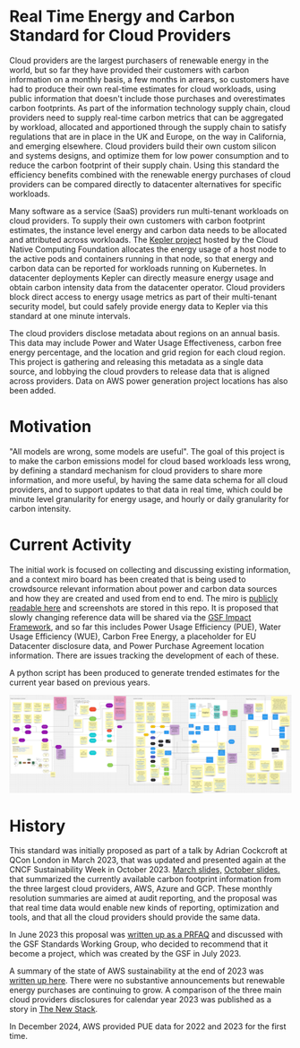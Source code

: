 # Real Time Energy and Carbon Standard for Cloud Providers

Cloud providers are the largest purchasers of renewable energy in the world, but so far they have provided their customers with carbon information on a monthly basis, a few months in arrears, so customers have had to produce their own real-time estimates for cloud workloads, using public information that doesn't include those purchases and overestimates carbon footprints. As part of the information technology supply chain, cloud providers need to supply real-time carbon metrics that can be aggregated by workload, allocated and apportioned through the supply chain to satisfy regulations that are in place in the UK and Europe, on the way in California, and emerging elsewhere. Cloud providers build their own custom silicon and systems designs, and optimize them for low power consumption and to reduce the carbon footprint of their supply chain. Using this standard the efficiency benefits combined with the renewable energy purchases of cloud providers can be compared directly to datacenter alternatives for specific workloads.

Many software as a service (SaaS) providers run multi-tenant workloads on cloud providers. To supply their own customers with carbon footprint estimates, the instance level energy and carbon data needs to be allocated and attributed across workloads. The [Kepler project](https://github.com/sustainable-computing-io/kepler) hosted by the Cloud Native Computing Foundation allocates the energy usage of a host node to the active pods and containers running in that node, so that energy and carbon data can be reported for workloads running on Kubernetes. In datacenter deployments Kepler can directly measure energy usage and obtain carbon intensity data from the datacenter operator. Cloud providers block direct access to energy usage metrics as part of their multi-tenant security model, but could safely provide energy data to Kepler via this standard at one minute intervals.

The cloud providers disclose metadata about regions on an annual basis. This data may include Power and Water Usage Effectiveness, carbon free energy percentage, and the location and grid region for each cloud region. This project is gathering and releasing this metadata as a single data source, and lobbying the cloud provders to release data that is aligned across providers. Data on AWS power generation project locations has also been added.

# Motivation
"All models are wrong, some models are useful". The goal of this project is to make the carbon emissions model for cloud based workloads less wrong, by defining a standard mechanism for cloud providers to share more information, and more useful, by having the same data schema for all cloud providers, and to support updates to that data in real time, which could be minute level granularity for energy usage, and hourly or daily granularity for carbon intensity.

# Current Activity
The initial work is focused on collecting and discussing existing information, and a context miro board has been created that is being used to crowdsource relevant information about power and carbon data sources and how they are created and used from end to end. The miro is [publicly readable here](https://miro.com/app/board/uXjVM1o59N4=/?share_link_id=388311040102) and screenshots are stored in this repo. It is proposed that slowly changing reference data will be shared via the [GSF Impact Framework](https://github.com/Green-Software-Foundation/if), and so far this includes Power Usage Efficiency (PUE), Water Usage Efficiency (WUE), Carbon Free Energy, a placeholder for EU Datacenter disclosure data, and Power Purchase Agreement location information. There are issues tracking the development of each of these.

A python script has been produced to generate trended estimates for the current year based on previous years.

![Miro Summary](./sup_file/rtc-miro-2024-07-01.png)

# History
This standard was initially proposed as part of a talk by Adrian Cockcroft at QCon London in March 2023, that was updated and presented again at the CNCF Sustainability Week in October 2023. [March slides,](https://github.com/adrianco/slides/blob/master/Cloud%20DevSusOps%20London.pdf) [October slides.](https://github.com/adrianco/slides/blob/master/Cloud%20DevSusOps%20Oct23.pdf) that summarized the currently available carbon footprint information from the three largest cloud providers, AWS, Azure and GCP. These monthly resolution summaries are aimed at audit reporting, and the proposal was that real time data would enable new kinds of reporting, optimization and tools, and that all the cloud providers should provide the same data.

In June 2023 this proposal was [written up as a PRFAQ](https://github.com/Green-Software-Foundation/real-time-cloud/blob/main/PRFAQ%20for%20RealTimeCarbonMetrics.md) and discussed with the GSF Standards Working Group, who decided to recommend that it become a project, which was created by the GSF in July 2023.

A summary of the state of AWS sustainability at the end of 2023 was [written up here](https://adrianco.medium.com/sustainability-talks-and-updates-from-aws-re-invent-2023-969100c46a6a). There were no substantive announcements but renewable energy purchases are continuing to grow. A comparison of the three main cloud providers disclosures for calendar year 2023 was published as a story in [The New Stack](https://thenewstack.io/sustainability-how-did-amazon-azure-google-perform-in-2023/).

In December 2024, AWS provided PUE data for 2022 and 2023 for the first time.
